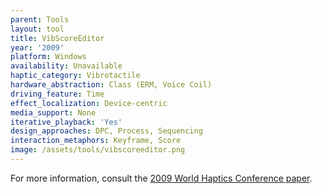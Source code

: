 ```yaml
---
parent: Tools
layout: tool
title: VibScoreEditor
year: '2009'
platform: Windows
availability: Unavailable
haptic_category: Vibrotactile
hardware_abstraction: Class (ERM, Voice Coil)
driving_feature: Time
effect_localization: Device-centric
media_support: None
iterative_playback: 'Yes'
design_approaches: DPC, Process, Sequencing
interaction_metaphors: Keyframe, Score
image: /assets/tools/vibscoreeditor.png
---
```

For more information, consult the [2009 World Haptics Conference paper](https://doi.org/10.1109/WHC.2009.4810816).
